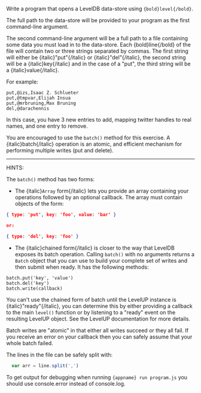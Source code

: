 Write a program that opens a LevelDB data-store using `{bold}level{/bold}`.

The full path to the data-store will be provided to your program as the first command-line argument.

The second command-line argument will be a full path to a file containing
some data you must load in to the data-store. Each {bold}line{/bold}
of the file will contain two or three strings separated by commas. The
first string will either be {italic}"put"{/italic} or {italic}"del"{/italic},
the second string will be a {italic}key{/italic} and in the case of a "put", 
the third string will be a {italic}value{/italic}.

For example:

```
put,@izs,Isaac Z. Schlueter
put,@tmpvar,Elijah Insua
put,@mrbruning,Max Bruning
del,@darachennis
```

In this case, you have 3 new entries to add, mapping twitter handles
to real names, and one entry to remove.

You are encouraged to use the `batch()` method for this exercise. A
{italic}batch{/italic} operation is an atomic, and efficient mechanism for
performing multiple writes (put and delete).

---
HINTS:

The `batch()` method has two forms:

- The {italic}`Array` form{/italic} lets you provide an array containing your operations followed by an optional callback. The array must contain objects of the form:

```Json
{ type: 'put', key: 'foo', value: 'bar' }

or:

{ type: 'del', key: 'foo' }
```

- The {italic}chained form{/italic} is closer to the way that LevelDB exposes its batch operation. Calling `batch()` with no arguments returns a `Batch` object that you can use to build your complete set of writes and then submit when ready. It has the following methods:

```
batch.put('key', 'value')
batch.del('key')
batch.write(callback)
```

You can't use the chained form of batch until the LevelUP instance is {italic}"ready"{/italic}, you can determine this by either providing a callback to the main `level()` function or by listening to a "ready" event on the resulting LevelUP object. See the LevelUP documentation for more details.

Batch writes are "atomic" in that either all writes succeed or they all fail. If you receive an error on your callback then you can safely assume that your whole batch failed.

The lines in the file can be safely split with:

```JavaScript
  var arr = line.split(',')
```

To get output for debugging when running `{appname} run program.js`
you should use console.error instead of console.log.
